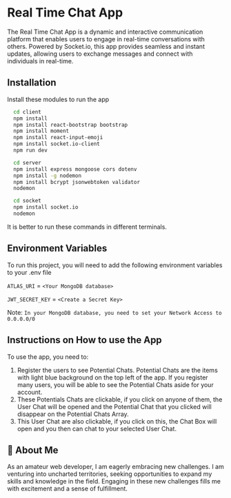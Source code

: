 
# Real Time Chat App

The Real Time Chat App is a dynamic and interactive communication platform that enables users to engage in real-time conversations with others. Powered by Socket.io, this app provides seamless and instant updates, allowing users to exchange messages and connect with individuals in real-time.

## Installation

Install these modules to run the app

```bash
  cd client
  npm install
  npm install react-bootstrap bootstrap
  npm install moment
  npm install react-input-emoji
  npm install socket.io-client
  npm run dev
```

```bash
  cd server
  npm install express mongoose cors dotenv
  npm install -g nodemon
  npm install bcrypt jsonwebtoken validator
  nodemon
```

```bash
  cd socket
  npm install socket.io
  nodemon
```
It is better to run these commands in different terminals. 

## Environment Variables

To run this project, you will need to add the following environment variables to your .env file

`ATLAS_URI` = `<Your MongoDB database>`

`JWT_SECRET_KEY` = `<Create a Secret Key>`

Note: `In your MongoDB database, you need to set your Network Access to 0.0.0.0/0`

## Instructions on How to use the App

To use the app, you need to: 
1. Register the users to see Potential Chats. Potential Chats are the items with light blue background on the top left of the app. If you register many users, you will be able to see the Potential Chats aside for your account. 
2. These Potentials Chats are clickable, if you click on anyone of them, the User Chat will be opened and the Potential Chat that you clicked will disappear on the Potential Chats Array.
3. This User Chat are also clickable, if you click on this, the Chat Box will open and you then can chat to your selected User Chat. 

## 🚀 About Me
As an amateur web developer, I am eagerly embracing new challenges. I am venturing into uncharted territories, seeking opportunities to expand my skills and knowledge in the field. Engaging in these new challenges fills me with excitement and a sense of fulfillment.

